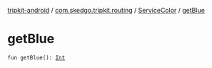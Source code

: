[tripkit-android](../../index.md) / [com.skedgo.tripkit.routing](../index.md) / [ServiceColor](index.md) / [getBlue](./get-blue.md)

# getBlue

`fun getBlue(): `[`Int`](https://kotlinlang.org/api/latest/jvm/stdlib/kotlin/-int/index.html)